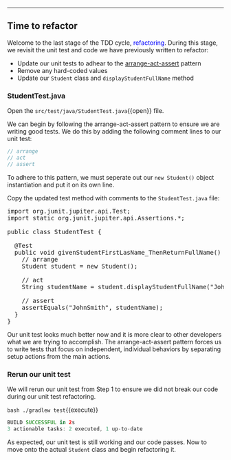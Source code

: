 
---
## Time to refactor

Welcome to the last stage of the TDD cycle, <span style="color:blue">refactoring</span>. During this stage, we revisit the unit test and code we have previously written to refactor:
- Update our unit tests to adhear to the [arrange-act-assert](https://automationpanda.com/2020/07/07/arrange-act-assert-a-pattern-for-writing-good-tests/) pattern
- Remove any hard-coded values
- Update our `Student` class and `displayStudentFullName` method

### StudentTest.java
Open the `src/test/java/StudentTest.java`{{open}} file.

We can begin by following the arrange-act-assert pattern to ensure we are writing good tests. We do this by adding the following comment lines to our unit test:
```java
// arrange
// act
// assert
``` 

To adhere to this pattern, we must seperate out our `new Student()` object instantiation and put it on its own line. 

Copy the updated test method with comments to the `StudentTest.java` file:
<pre class="file" data-filename="src/test/java/StudentTest.java" data-target="replace">
import org.junit.jupiter.api.Test;
import static org.junit.jupiter.api.Assertions.*;

public class StudentTest {

  @Test
  public void givenStudentFirstLasName_ThenReturnFullName() {
    // arrange
    Student student = new Student();

    // act
    String studentName = student.displayStudentFullName("John", "Smith");

    // assert
    assertEquals("JohnSmith", studentName);
  }
}
</pre>

Our unit test looks much better now and it is more clear to other developers what we are trying to accomplish. The arrange-act-assert pattern forces us to write tests that focus on independent, individual behaviors by separating setup actions from the main actions.

### Rerun our unit test
We will rerun our unit test from Step 1 to ensure we did not break our code during our unit test refactoring.

`bash ./gradlew test`{{execute}}

```gradle
BUILD SUCCESSFUL in 2s
3 actionable tasks: 2 executed, 1 up-to-date
```

As expected, our unit test is still working and our code passes. Now to move onto the actual `Student` class and begin refactoring it.